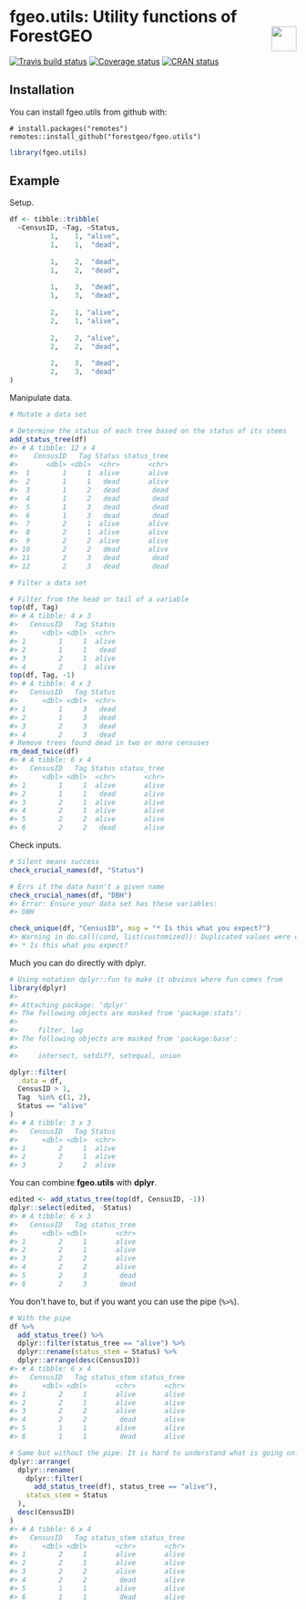 
<!-- README.md is generated from README.Rmd. Please edit that file -->
fgeo.utils: Utility functions of ForestGEO <img src="https://i.imgur.com/39pvr4n.png" align="right" height=44 />
================================================================================================================

[![Travis build status](https://travis-ci.org/forestgeo/fgeo.utils.svg?branch=master)](https://travis-ci.org/forestgeo/fgeo.utils) [![Coverage status](https://coveralls.io/repos/github/forestgeo/fgeo.utils/badge.svg)](https://coveralls.io/r/forestgeo/fgeo.utils?branch=master) [![CRAN status](http://www.r-pkg.org/badges/version/fgeo.utils)](https://cran.r-project.org/package=fgeo.utils)

Installation
------------

You can install fgeo.utils from github with:

    # install.packages("remotes")
    remotes::install_github("forestgeo/fgeo.utils")

``` r
library(fgeo.utils)
```

Example
-------

Setup.

``` r
df <- tibble::tribble(
  ~CensusID, ~Tag, ~Status,
          1,    1, "alive",
          1,    1,  "dead",
                           
          1,    2,  "dead",
          1,    2,  "dead",
                           
          1,    3,  "dead",
          1,    3,  "dead",
                           
          2,    1, "alive",
          2,    1, "alive",
                           
          2,    2, "alive",
          2,    2,  "dead",
                           
          2,    3,  "dead",
          2,    3,  "dead"
)
```

Manipulate data.

``` r
# Mutate a data set

# Determine the status of each tree based on the status of its stems
add_status_tree(df)
#> # A tibble: 12 x 4
#>    CensusID   Tag Status status_tree
#>       <dbl> <dbl>  <chr>       <chr>
#>  1        1     1  alive       alive
#>  2        1     1   dead       alive
#>  3        1     2   dead        dead
#>  4        1     2   dead        dead
#>  5        1     3   dead        dead
#>  6        1     3   dead        dead
#>  7        2     1  alive       alive
#>  8        2     1  alive       alive
#>  9        2     2  alive       alive
#> 10        2     2   dead       alive
#> 11        2     3   dead        dead
#> 12        2     3   dead        dead

# Filter a data set

# Filter from the head or tail of a variable
top(df, Tag)
#> # A tibble: 4 x 3
#>   CensusID   Tag Status
#>      <dbl> <dbl>  <chr>
#> 1        1     1  alive
#> 2        1     1   dead
#> 3        2     1  alive
#> 4        2     1  alive
top(df, Tag, -1)
#> # A tibble: 4 x 3
#>   CensusID   Tag Status
#>      <dbl> <dbl>  <chr>
#> 1        1     3   dead
#> 2        1     3   dead
#> 3        2     3   dead
#> 4        2     3   dead
# Remove trees found dead in two or more censuses
rm_dead_twice(df)
#> # A tibble: 6 x 4
#>   CensusID   Tag Status status_tree
#>      <dbl> <dbl>  <chr>       <chr>
#> 1        1     1  alive       alive
#> 2        1     1   dead       alive
#> 3        2     1  alive       alive
#> 4        2     1  alive       alive
#> 5        2     2  alive       alive
#> 6        2     2   dead       alive
```

Check inputs.

``` r
# Silent means success
check_crucial_names(df, "Status")

# Errs if the data hasn't a given name
check_crucial_names(df, "DBH")
#> Error: Ensure your data set has these variables:
#> DBH

check_unique(df, "CensusID", msg = "* Is this what you expect?")
#> Warning in do.call(cond, list(customized)): Duplicated values were detected
#> * Is this what you expect?
```

Much you can do directly with dplyr.

``` r
# Using notation dplyr::fun to make it obvious where fun comes from
library(dplyr)
#> 
#> Attaching package: 'dplyr'
#> The following objects are masked from 'package:stats':
#> 
#>     filter, lag
#> The following objects are masked from 'package:base':
#> 
#>     intersect, setdiff, setequal, union

dplyr::filter(
  .data = df,
  CensusID > 1,
  Tag  %in% c(1, 2),
  Status == "alive"
)
#> # A tibble: 3 x 3
#>   CensusID   Tag Status
#>      <dbl> <dbl>  <chr>
#> 1        2     1  alive
#> 2        2     1  alive
#> 3        2     2  alive
```

You can combine **fgeo.utils** with **dplyr**.

``` r
edited <- add_status_tree(top(df, CensusID, -1))
dplyr::select(edited, -Status)
#> # A tibble: 6 x 3
#>   CensusID   Tag status_tree
#>      <dbl> <dbl>       <chr>
#> 1        2     1       alive
#> 2        2     1       alive
#> 3        2     2       alive
#> 4        2     2       alive
#> 5        2     3        dead
#> 6        2     3        dead
```

You don't have to, but if you want you can use the pipe (`%>%`).

``` r
# With the pipe
df %>% 
  add_status_tree() %>%
  dplyr::filter(status_tree == "alive") %>%
  dplyr::rename(status_stem = Status) %>%
  dplyr::arrange(desc(CensusID))
#> # A tibble: 6 x 4
#>   CensusID   Tag status_stem status_tree
#>      <dbl> <dbl>       <chr>       <chr>
#> 1        2     1       alive       alive
#> 2        2     1       alive       alive
#> 3        2     2       alive       alive
#> 4        2     2        dead       alive
#> 5        1     1       alive       alive
#> 6        1     1        dead       alive

# Same but without the pipe: It is hard to understand what is going on.
dplyr::arrange(
  dplyr::rename(
    dplyr::filter(
      add_status_tree(df), status_tree == "alive"), 
    status_stem = Status
  ), 
  desc(CensusID)
)
#> # A tibble: 6 x 4
#>   CensusID   Tag status_stem status_tree
#>      <dbl> <dbl>       <chr>       <chr>
#> 1        2     1       alive       alive
#> 2        2     1       alive       alive
#> 3        2     2       alive       alive
#> 4        2     2        dead       alive
#> 5        1     1       alive       alive
#> 6        1     1        dead       alive
```
